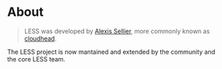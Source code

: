 # About

> LESS was developed by [Alexis Sellier](http://cloudhead.io), more commonly known as [cloudhead](http://cloudhead.io). 

The LESS project is now mantained and extended by the community and the core LESS team.

